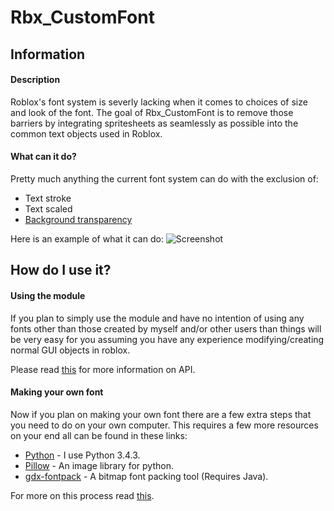 # Rbx_CustomFont

## Information

#### Description

Roblox's font system is severly lacking when it comes to choices of size and look of the font. The goal of Rbx_CustomFont is to remove those barriers by integrating spritesheets as seamlessly as possible into the common text objects used in Roblox.

#### What can it do?

Pretty much anything the current font system can do with the exclusion of:
- Text stroke
- Text scaled
- [Background transparency](http://anaminus.tumblr.com/post/38580091687/on-the-order-of-roblox-guis)

Here is an example of what it can do:
![Screenshot](http://i.imgur.com/ubxLZAc.png)

## How do I use it?

#### Using the module

If you plan to simply use the module and have no intention of using any fonts other than those created by myself and/or other users than things will be very easy for you assuming you have any experience modifying/creating normal GUI objects in roblox.

Please read [this](/docs/API_document.md) for more information on API. 

#### Making your own font

Now if you plan on making your own font there are a few extra steps that you need to do on your own computer. This requires a few more resources on your end all can be found in these links:
- [Python](https://www.python.org/) - I use Python 3.4.3.
- [Pillow](https://github.com/python-pillow/Pillow) - An image library for python.
- [gdx-fontpack](https://github.com/mattdesl/gdx-fontpack) - A bitmap font packing tool (Requires Java).

For more on this process read [this](/docs/Font_document.md).
